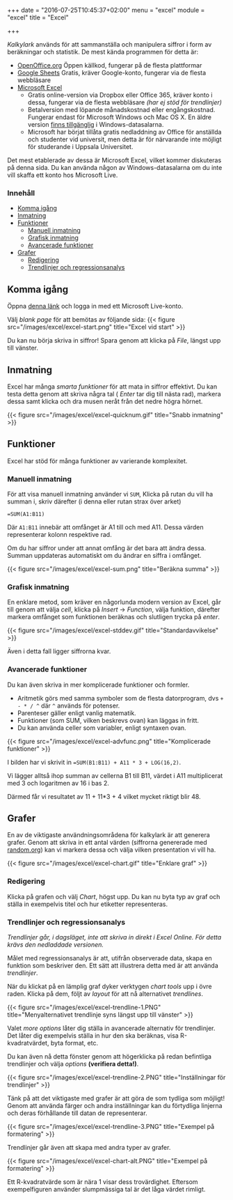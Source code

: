 +++
date = "2016-07-25T10:45:37+02:00"
menu = "excel"
module = "excel"
title = "Excel"

+++

*Kalkylark* används för att sammanställa och manipulera siffror i form av beräkningar och statistik.
De mest kända programmen för detta är:

+ [OpenOffice.org](https://www.openoffice.org) Öppen källkod, fungerar på de flesta plattformar
+ [Google Sheets](https://docs.google.com/spreadsheets/) Gratis, kräver Google-konto, fungerar via de flesta webbläsare
+ [Microsoft Excel](https://products.office.com/en-us/excel)
    + Gratis online-version via Dropbox eller Office 365, kräver konto i dessa, fungerar via de flesta webbläsare *(har ej stöd för trendlinjer)*
    + Betalversion med löpande månadskostnad eller engångskostnad. Fungerar endast för Microsoft Windows och Mac OS X. En äldre version [finns tillgänglig](http://www.it.uu.se/datordrift/programvara/mswin) i Windows-datasalarna.
    + Microsoft har börjat tillåta gratis nedladdning av Office för anställda och studenter vid universit, men detta är för närvarande inte möjligt för studerande i Uppsala Universitet.

Det mest etablerade av dessa är Microsoft Excel, vilket kommer diskuteras på denna sida.
Du kan använda någon av Windows-datasalarna om du inte vill skaffa ett konto hos Microsoft Live.


### Innehåll

- [Komma igång](#komma-igång)
- [Inmatning](#inmatning)
- [Funktioner](#funktioner)
    + [Manuell inmatning](#manuell-inmatning)
    + [Grafisk inmatning](#grafisk-inmatning)
    + [Avancerade funktioner](#avancerade-funktioner)
- [Grafer](#grafer)
    + [Redigering](#redigering)
    + [Trendlinjer och regressionsanalys](#trendlinjer-och-regressionsanalys)



## Komma igång

Öppna [denna länk](https://office.live.com/start/Excel.aspx) och logga in med ett Microsoft Live-konto.

Välj *blank page* för att bemötas av följande sida:
{{< figure src="/images/excel/excel-start.png" title="Excel vid start" >}}

Du kan nu börja skriva in siffror! Spara genom att klicka på *File*, längst upp till vänster.



## Inmatning

Excel har många *smarta funktioner* för att mata in siffror effektivt.
Du kan testa detta genom att skriva några tal ( *Enter* tar dig till nästa rad), markera dessa samt
klicka och dra musen neråt från det nedre högra hörnet.

{{< figure src="/images/excel/excel-quicknum.gif" title="Snabb inmatning" >}}



## Funktioner

Excel har stöd för många funktioner av varierande komplexitet.

### Manuell inmatning

För att visa manuell inmatning använder vi `SUM`,
Klicka på rutan du vill ha summan i, skriv därefter (i denna eller rutan strax över arket)

```
=SUM(A1:B11)
```
Där `A1:B11` innebär att omfånget är A1 till och med A11. Dessa värden representerar kolonn respektive rad.

Om du har siffror under att annat omfång är det bara att ändra dessa. Summan uppdateras automatiskt om du ändrar en siffra i omfånget.

{{< figure src="/images/excel/excel-sum.png" title="Beräkna summa" >}}


### Grafisk inmatning

En enklare metod, som kräver en någorlunda modern version av Excel, går till genom att välja *cell*,
klicka på *Insert* -> *Function*, välja funktion, därefter markera omfånget som funktionen beräknas och slutligen
trycka på *enter*.

{{< figure src="/images/excel/excel-stddev.gif" title="Standardavvikelse" >}}

Även i detta fall ligger siffrorna kvar.


### Avancerade funktioner

Du kan även skriva in mer komplicerade funktioner och formler.

+ Aritmetik görs med samma symboler som de flesta datorprogram, dvs `+ - * / ^` där `^` används för potenser.
+ Parenteser gäller enligt vanlig matematik.
+ Funktioner (som SUM, vilken beskrevs ovan) kan läggas in fritt.
+ Du kan använda celler som variabler, enligt syntaxen ovan.

{{< figure src="/images/excel/excel-advfunc.png" title="Komplicerade funktioner" >}}

I bilden har vi skrivit in `=SUM(B1:B11) + A11 * 3 + LOG(16,2)`.

Vi lägger alltså ihop summan av cellerna B1 till B11, värdet i A11 multiplicerat med 3 och
logaritmen av 16 i bas 2.

Därmed får vi resultatet av 11 + 11*3 + 4 vilket mycket riktigt blir 48.



## Grafer

En av de viktigaste användningsområdena för kalkylark är att generera grafer.
Genom att skriva in ett antal värden (siffrorna genererade med [random.org](https://www.random.org)) kan vi markera dessa och välja 
vilken presentation vi vill ha.

{{< figure src="/images/excel/excel-chart.gif" title="Enklare graf" >}}


### Redigering

Klicka på grafen och välj *Chart*, högst upp. Du kan nu byta typ av graf och ställa in
exempelvis titel och hur etiketter representeras.


### Trendlinjer och regressionsanalys

*Trendlinjer går, i dagsläget, inte att skriva in direkt i *Excel Online*. För detta krävs den nedladdade versionen.*

Målet med regressionsanalys är att, utifrån observerade data, skapa en funktion som beskriver den. Ett sätt att illustrera detta med är att använda *trendlinjer*.

När du klickat på en lämplig graf dyker verktygen *chart tools* upp i övre raden. Klicka på dem, följt av *layout* för att nå alternativet *trendlines*.

{{< figure src="/images/excel/excel-trendline-1.PNG" title="Menyalternativet trendlinje syns längst upp till vänster" >}}

Valet *more options* låter dig ställa in avancerade alternativ för trendlinjer.
Det låter dig exempelvis ställa in hur den ska beräknas, visa  R-kvadratvärdet, byta format, etc.

Du kan även nå detta fönster genom att högerklicka på redan befintliga trendlinjer och välja *options* **(verifiera detta!)**.

{{< figure src="/images/excel/excel-trendline-2.PNG" title="Inställningar för trendlinjer" >}}

Tänk på att det viktigaste med grafer är att göra de som tydliga som möjligt!
Genom att använda färger och andra inställningar kan du förtydliga linjerna och deras förhållande till datan de representerar.

{{< figure src="/images/excel/excel-trendline-3.PNG" title="Exempel på formatering" >}}

Trendlinjer går även att skapa med andra typer av grafer.

{{< figure src="/images/excel/excel-chart-alt.PNG" title="Exempel på formatering" >}}

Ett R-kvadratvärde som är nära 1 visar dess trovärdighet. Eftersom exempelfiguren använder slumpmässiga tal är det låga värdet rimligt.
